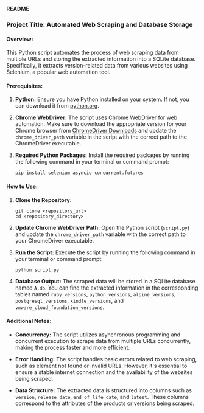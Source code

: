**README**

### Project Title: Automated Web Scraping and Database Storage

#### Overview:

This Python script automates the process of web scraping data from multiple URLs and storing the extracted information into a SQLite database. Specifically, it extracts version-related data from various websites using Selenium, a popular web automation tool.

#### Prerequisites:

1. **Python:** Ensure you have Python installed on your system. If not, you can download it from [python.org](https://www.python.org/downloads/).

2. **Chrome WebDriver:** The script uses Chrome WebDriver for web automation. Make sure to download the appropriate version for your Chrome browser from [ChromeDriver Downloads](https://sites.google.com/a/chromium.org/chromedriver/downloads) and update the `chrome_driver_path` variable in the script with the correct path to the ChromeDriver executable.

3. **Required Python Packages:** Install the required packages by running the following command in your terminal or command prompt:
   ```
   pip install selenium asyncio concurrent.futures
   ```

#### How to Use:

1. **Clone the Repository:**
   ```
   git clone <repository_url>
   cd <repository_directory>
   ```

2. **Update Chrome WebDriver Path:**
   Open the Python script (`script.py`) and update the `chrome_driver_path` variable with the correct path to your ChromeDriver executable.

3. **Run the Script:**
   Execute the script by running the following command in your terminal or command prompt:
   ```
   python script.py
   ```

4. **Database Output:**
   The scraped data will be stored in a SQLite database named `A.db`. You can find the extracted information in the corresponding tables named `ruby_versions`, `python_versions`, `alpine_versions`, `postgresql_versions`, `kindle_versions`, and `vmware_cloud_foundation_versions`.

#### Additional Notes:

- **Concurrency:** The script utilizes asynchronous programming and concurrent execution to scrape data from multiple URLs concurrently, making the process faster and more efficient.

- **Error Handling:** The script handles basic errors related to web scraping, such as element not found or invalid URLs. However, it's essential to ensure a stable internet connection and the availability of the websites being scraped.

- **Data Structure:** The extracted data is structured into columns such as `version`, `release_date`, `end_of_life_date`, and `latest`. These columns correspond to the attributes of the products or versions being scraped.

